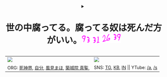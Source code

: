 <!--
Picture Generator:
  {
    https://fontmeme.com/de/death-note-schriftart/, {15, 20}, FF11FF, {None, Style-Wavy}
  }
Lifespan: https://deathnote.fandom.com/wiki/Lifespan
Quotes: https://japanoscope.com/light-yagami-quotes
"・・・キラだから": Naomi commits suicide by shooting herself in the head
-->

<div align="center">
<details>
  <summary>
    <h1>世の中腐ってる。腐ってる奴は死んだ方がいい。<img src="./static/logo/LightYagamiLifespan.png" /></h1>
  </summary>
  <img src=./static/banner/YagamiLightName.gif />
</details>
</div>

<!--
Stats example from: https://github.com/nullnyat/nullnyat
-->
<table align="center">
  <tr>
    <td><img src="https://github-readme-stats.vercel.app/api?username=ames0k0&layout=compact&count_private=true" /></td>
    <td><img src="https://github-readme-stats.vercel.app/api/top-langs/?username=ames0k0&layout=compact" /></td>
  </tr>
  <tr>
    <td>
      ORG:
      <a href="https://github.com/sh1chan">死神界</a>,
      <a href="https://github.com/j1bun">自分</a>,
      <a href="https://github.com/aintp3d0">風見まほ</a>,
      <a href="https://github.com/fr1ht">築城院 真鍳</a>,
    </td>
    <td>SNS:
      <a href="https://t.me/ames0k0">TG</a>,
      <a href="https://keybase.io/ames0k0">KB</a>,
      <a href="https://www.linkedin.com/in/ames0k0">IN</a>
      <span>|| YTube:
        <a href="https://www.youtube.com/@ames0k0">/a</a>,
        <a href="https://www.youtube.com/channel/UCSgmAPCXUbIHugC7QmtlA8Q">/s</a>
      </span>
    </td>
  </tr>
</table>
